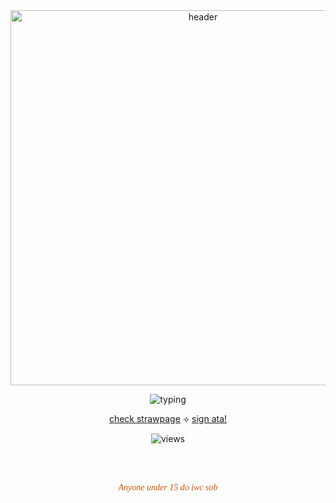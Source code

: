 <div align="center">
  <img src="https://i.imgur.com/2m6iwnP.png" width="600" alt="header"/>

  <img 
    src="https://readme-typing-svg.herokuapp.com?font=Times+New+Roman&size=20&duration=2000&pause=800&color=C75606&center=true&vCenter=true&width=700&lines=Usually+in+class+so+w2i...;c*h+always+encouraged!;int+anytime...+ok...?;check+my+strawpage+too!)" 
    alt="typing"
  />


  <a href="https://calendular.straw.page/">check strawpage</a>
  ⟢
  <a href="https://calindean.atabook.org/">sign ata!</a>


  <img src="https://komarev.com/ghpvc/?username=pllayer-132&color=c75606&style=flat-square&label=PLAYERS-STABBED&base=50&abbreviated=true" alt="views"/>
  
<br/><br/>

<span style="font-family:'Times New Roman', serif; color:#C75606; font-style:italic;">
  Anyone under 15 do iwc sob
</span>



</div>





  

<!--
**pllayer-132/pllayer-132** is a ✨ _special_ ✨ repository because its `README.md` (this file) appears on your GitHub profile.

Here are some ideas to get you started:

- 🔭 I’m currently working on ...
- 🌱 I’m currently learning ...
- 👯 I’m looking to collaborate on ...
- 🤔 I’m looking for help with ...
- 💬 Ask me about ...
- 📫 How to reach me: ...
- 😄 Pronouns: ...
- ⚡ Fun fact: ...
-->
